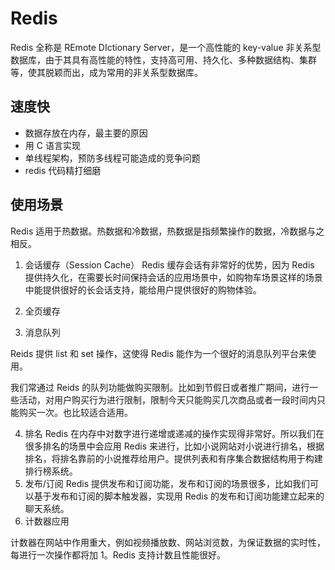 # Redis

Redis 全称是 REmote DIctionary Server，是一个高性能的 key-value 非关系型数据库，由于其具有高性能的特性，支持高可用、持久化、多种数据结构、集群等，使其脱颖而出，成为常用的非关系型数据库。

## 速度快

- 数据存放在内存，最主要的原因
- 用 C 语言实现
- 单线程架构，预防多线程可能造成的竞争问题
- redis 代码精打细磨

## 使用场景

Redis 适用于热数据。热数据和冷数据，热数据是指频繁操作的数据，冷数据与之相反。

1. 会话缓存（Session Cache）
   Redis 缓存会话有非常好的优势，因为 Redis 提供持久化，在需要长时间保持会话的应用场景中，如购物车场景这样的场景中能提供很好的长会话支持，能给用户提供很好的购物体验。

2. 全页缓存

3. 消息队列

Reids 提供 list 和 set 操作，这使得 Redis 能作为一个很好的消息队列平台来使用。

我们常通过 Reids 的队列功能做购买限制。比如到节假日或者推广期间，进行一些活动，对用户购买行为进行限制，限制今天只能购买几次商品或者一段时间内只能购买一次。也比较适合适用。

4. 排名
   Redis 在内存中对数字进行递增或递减的操作实现得非常好。所以我们在很多排名的场景中会应用 Redis 来进行，比如小说网站对小说进行排名，根据排名，将排名靠前的小说推荐给用户。提供列表和有序集合数据结构用于构建排行榜系统。
5. 发布/订阅
   Redis 提供发布和订阅功能，发布和订阅的场景很多，比如我们可以基于发布和订阅的脚本触发器，实现用 Redis 的发布和订阅功能建立起来的聊天系统。
6. 计数器应用

计数器在网站中作用重大，例如视频播放数、网站浏览数，为保证数据的实时性，每进行一次操作都将加 1。Redis 支持计数且性能很好。